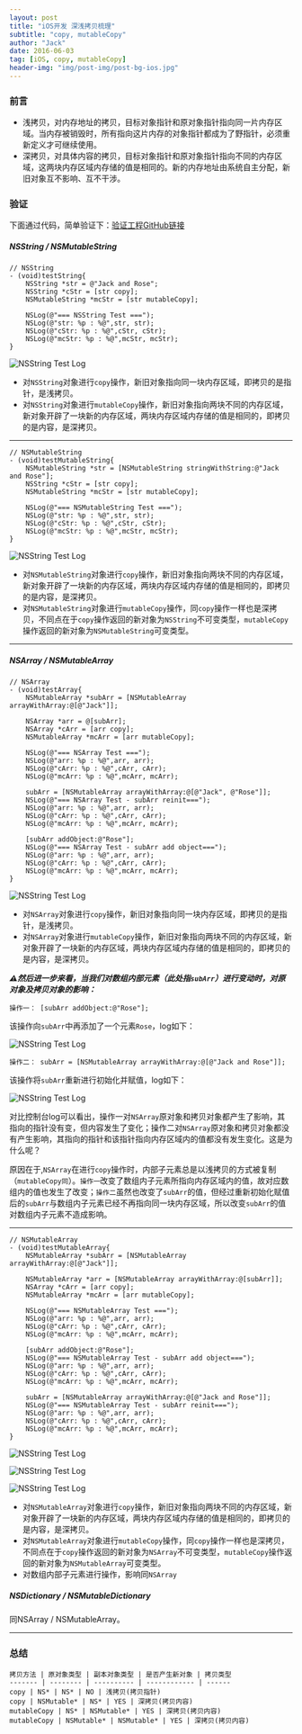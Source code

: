 ```yaml
---
layout: post
title: "iOS开发 深浅拷贝梳理"
subtitle: "copy, mutableCopy"
author: "Jack"
date: 2016-06-03
tag: [iOS, copy, mutableCopy]
header-img: "img/post-img/post-bg-ios.jpg"
---
```


### 前言

* 浅拷贝，对内存地址的拷贝，目标对象指针和原对象指针指向同一片内存区域。当内存被销毁时，所有指向这片内存的对象指针都成为了野指针，必须重新定义才可继续使用。
* 深拷贝，对具体内容的拷贝，目标对象指针和原对象指针指向不同的内存区域，这两块内存区域内存储的值是相同的。新的内存地址由系统自主分配，新旧对象互不影响、互不干涉。

### 验证    

下面通过代码，简单验证下：[验证工程GitHub链接](https://github.com/mushank/TestSet/tree/master/CopyTest)

##### NSString / NSMutableString

```
// NSString
- (void)testString{
    NSString *str = @"Jack and Rose";
    NSString *cStr = [str copy];
    NSMutableString *mcStr = [str mutableCopy];

    NSLog(@"=== NSString Test ===");
    NSLog(@"str: %p : %@",str, str);
    NSLog(@"cStr: %p : %@",cStr, cStr);
    NSLog(@"mcStr: %p : %@",mcStr, mcStr);
}
```

![NSString Test Log](https://mushank.github.io/img/content-img/1-log-NSString.png)

- 对`NSString`对象进行`copy`操作，新旧对象指向同一块内存区域，即拷贝的是指针，是浅拷贝。
- 对`NSString`对象进行`mutableCopy`操作，新旧对象指向两块不同的内存区域，新对象开辟了一块新的内存区域，两块内存区域内存储的值是相同的，即拷贝的是内容，是深拷贝。

---

```
// NSMutableString
- (void)testMutableString{
    NSMutableString *str = [NSMutableString stringWithString:@"Jack and Rose"];
    NSString *cStr = [str copy];
    NSMutableString *mcStr = [str mutableCopy];
    
    NSLog(@"=== NSMutableString Test ===");
    NSLog(@"str: %p : %@",str, str);
    NSLog(@"cStr: %p : %@",cStr, cStr);
    NSLog(@"mcStr: %p : %@",mcStr, mcStr);
}
```

![NSString Test Log](https://mushank.github.io/img/content-img/1-log-NSMutableString.png)

- 对`NSMutableString`对象进行`copy`操作，新旧对象指向两块不同的内存区域，新对象开辟了一块新的内存区域，两块内存区域内存储的值是相同的，即拷贝的是内容，是深拷贝。
- 对`NSMutableString`对象进行`mutableCopy`操作，同`copy`操作一样也是深拷贝，不同点在于`copy`操作返回的新对象为`NSString`不可变类型，`mutableCopy`操作返回的新对象为`NSMutableString`可变类型。

---

##### NSArray / NSMutableArray

```
// NSArray
- (void)testArray{
    NSMutableArray *subArr = [NSMutableArray arrayWithArray:@[@"Jack"]];
    
    NSArray *arr = @[subArr];
    NSArray *cArr = [arr copy];
    NSMutableArray *mcArr = [arr mutableCopy];
    
    NSLog(@"=== NSArray Test ===");
    NSLog(@"arr: %p : %@",arr, arr);
    NSLog(@"cArr: %p : %@",cArr, cArr);
    NSLog(@"mcArr: %p : %@",mcArr, mcArr);
    
    subArr = [NSMutableArray arrayWithArray:@[@"Jack", @"Rose"]];
    NSLog(@"=== NSArray Test - subArr reinit===");
    NSLog(@"arr: %p : %@",arr, arr);
    NSLog(@"cArr: %p : %@",cArr, cArr);
    NSLog(@"mcArr: %p : %@",mcArr, mcArr);
    
    [subArr addObject:@"Rose"];
    NSLog(@"=== NSArray Test - subArr add object===");
    NSLog(@"arr: %p : %@",arr, arr);
    NSLog(@"cArr: %p : %@",cArr, cArr);
    NSLog(@"mcArr: %p : %@",mcArr, mcArr);
}
```

![NSString Test Log](https://mushank.github.io/img/content-img/1-log-NSArray-0.png)

- 对`NSArray`对象进行`copy`操作，新旧对象指向同一块内存区域，即拷贝的是指针，是浅拷贝。
- 对`NSArray`对象进行`mutableCopy`操作，新旧对象指向两块不同的内存区域，新对象开辟了一块新的内存区域，两块内存区域内存储的值是相同的，即拷贝的是内容，是深拷贝。

***⚠️然后进一步来看，当我们对数组内部元素（此处指`subArr`）进行变动时，对原对象及拷贝对象的影响：***

```
操作一： [subArr addObject:@"Rose"];
```

该操作向`subArr`中再添加了一个元素`Rose`，log如下：

![NSString Test Log](https://mushank.github.io/img/content-img/1-log-NSArray-1.png)



```
操作二： subArr = [NSMutableArray arrayWithArray:@[@"Jack and Rose"]];
```

该操作将`subArr`重新进行初始化并赋值，log如下：

![NSString Test Log](https://mushank.github.io/img/content-img/1-log-NSArray-2.png)

对比控制台log可以看出，操作一对`NSArray`原对象和拷贝对象都产生了影响，其指向的指针没有变，但内容发生了变化；操作二对`NSArray`原对象和拷贝对象都没有产生影响，其指向的指针和该指针指向内存区域内的值都没有发生变化。这是为什么呢？

原因在于,`NSArray`在进行`copy`操作时，内部子元素总是以浅拷贝的方式被复制（`mutableCopy同`）。`操作一`改变了数组内子元素所指向内存区域内的值，故对应数组内的值也发生了改变；`操作二`虽然也改变了`subArr`的值，但经过重新初始化赋值后的`subArr`与数组内子元素已经不再指向同一块内存区域，所以改变`subArr`的值对数组内子元素不造成影响。

---

```
// NSMutableArray
- (void)testMutableArray{
    NSMutableArray *subArr = [NSMutableArray arrayWithArray:@[@"Jack"]];
    
    NSMutableArray *arr = [NSMutableArray arrayWithArray:@[subArr]];
    NSArray *cArr = [arr copy];
    NSMutableArray *mcArr = [arr mutableCopy];
    
    NSLog(@"=== NSMutableArray Test ===");
    NSLog(@"arr: %p : %@",arr, arr);
    NSLog(@"cArr: %p : %@",cArr, cArr);
    NSLog(@"mcArr: %p : %@",mcArr, mcArr);
    
    [subArr addObject:@"Rose"];
    NSLog(@"=== NSMutableArray Test - subArr add object===");
    NSLog(@"arr: %p : %@",arr, arr);
    NSLog(@"cArr: %p : %@",cArr, cArr);
    NSLog(@"mcArr: %p : %@",mcArr, mcArr);
    
    subArr = [NSMutableArray arrayWithArray:@[@"Jack and Rose"]];
    NSLog(@"=== NSMutableArray Test - subArr reinit===");
    NSLog(@"arr: %p : %@",arr, arr);
    NSLog(@"cArr: %p : %@",cArr, cArr);
    NSLog(@"mcArr: %p : %@",mcArr, mcArr);
}
```

![NSString Test Log](https://mushank.github.io/img/content-img/1-log-NSMutableArray-0.png)

![NSString Test Log](https://mushank.github.io/img/content-img/1-log-NSMutableArray-1.png)

![NSString Test Log](https://mushank.github.io/img/content-img/1-log-NSMutableArray-2.png)

- 对`NSMutableArray`对象进行`copy`操作，新旧对象指向两块不同的内存区域，新对象开辟了一块新的内存区域，两块内存区域内存储的值是相同的，即拷贝的是内容，是深拷贝。
- 对`NSMutableArray`对象进行`mutableCopy`操作，同`copy`操作一样也是深拷贝，不同点在于`copy`操作返回的新对象为`NSArray`不可变类型，`mutableCopy`操作返回的新对象为`NSMutableArray`可变类型。
- 对数组内部子元素进行操作，影响同`NSArray`

##### NSDictionary / NSMutableDictionary

同NSArray / NSMutableArray。

---

### 总结

```
拷贝方法 | 原对象类型 | 副本对象类型 | 是否产生新对象 | 拷贝类型
------- | -------- | ---------- | ------------ | ------
copy | NS* | NS* | NO | 浅拷贝(拷贝指针)
copy | NSMutable* | NS* | YES | 深拷贝(拷贝内容)
mutableCopy | NS* | NSMutable* | YES | 深拷贝(拷贝内容)
mutableCopy | NSMutable* | NSMutable* | YES | 深拷贝(拷贝内容)
```